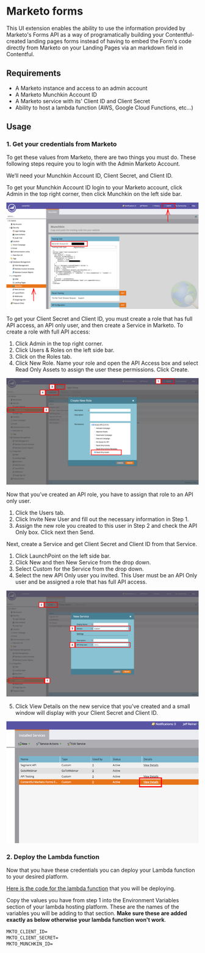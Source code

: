 # Marketo forms

This UI extension enables the ability to use the information provided by Marketo's Forms API as a way of programatically building your Contentful-created landing pages forms instead of having to embed the Form's code directly from Marketo on your Landing Pages via an markdown field in Contentful.

## Requirements

- A Marketo instance and access to an admin account
- A Marketo Munchkin Account ID
- A Marketo service with its' Client ID and Client Secret
- Ability to host a lambda function (AWS, Google Cloud Functions, etc...)

## Usage

### 1. Get your credentials from Marketo

To get these values from Marketo, there are two things you must do. These following steps require you to login with the Admin Marketo Account.

We’ll need your Munchkin Account ID, Client Secret, and Client ID.

To get your Munchkin Account ID login to your Marketo account, click Admin in the top right corner, then click Munchkin on the left side bar.

![](../../docs/assets/marketo_get_munchkin_id.png)

To get your Client Secret and Client ID, you must create a role that has full API access, an API only user, and then create a Service in Marketo. To create a role with full API access:

1.  Click Admin in the top right corner.
2.  Click Users & Roles on the left side bar.
3.  Click on the Roles tab.
4.  Click New Role. Name your role and open the API Access box and select Read Only Assets to assign the user these permissions. Click Create.

![](../../docs/assets/marketo_make_new_role.png)

Now that you’ve created an API role, you have to assign that role to an API only user.

1.  Click the Users tab.
2.  Click Invite New User and fill out the necessary information in Step 1.
3.  Assign the new role you created to this user in Step 2 and check the API Only box. Click next then Send.

Next, create a Service and get Client Secret and Client ID from that Service.

1.  Click LaunchPoint on the left side bar.
2.  Click New and then New Service from the drop down.
3.  Select Custom for the Service from the drop down.
4.  Select the new API Only user you invited. This User must be an API Only user and be assigned a role that has full API access.

![](../../docs/assets/marketo_make_new_service.png)

5.  Click View Details on the new service that you’ve created and a small window will display with your Client Secret and Client ID.

![](../../docs/assets/marketo_view_details.png)

### 2. Deploy the Lambda function

Now that you have these credentials you can deploy your Lambda function to your desired platform.

[Here is the code for the lambda function](./lambda-function.js) that you will be deploying.

Copy the values you have from step 1 into the Environment Variables section of your lambda hosting platform. These are the names of the variables you will be adding to that section. **Make sure these are added exactly as below otherwise your lambda function won't work**.

```
MKTO_CLIENT_ID=
MKTO_CLIENT_SECRET=
MKTO_MUNCHKIN_ID=
```
